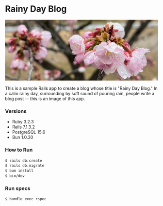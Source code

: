 # Rainy Day Blog

<img src="./docs/pink-cherry-blossom-in-rain.jpeg" height="200">

This is a sample Rails app to create a blog whose title is "Rainy Day Blog."
In a calm rainy day, surrounding by soft sound of pouring rain,
people write a blog post -- this is an image of this app.

### Versions
- Ruby 3.2.3
- Rails 7.1.3.2
- PostgreSQL 15.6
- Bun 1.0.30

### How to Run
```bash
$ rails db:create
$ rails db:migrate
$ bun install
$ bin/dev
```

### Run specs
```bash
$ bundle exec rspec
```
